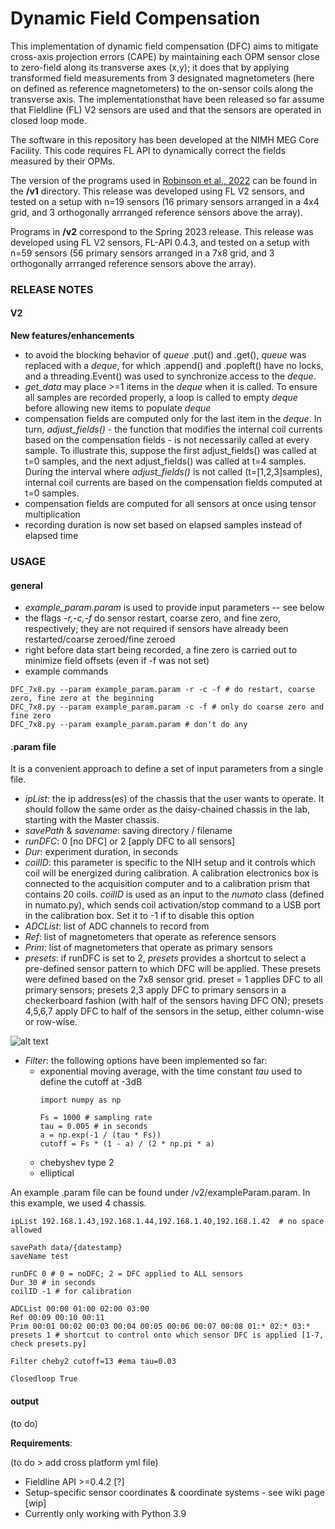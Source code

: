 # Dynamic Field Compensation

This implementation of dynamic field compensation (DFC) aims to mitigate cross-axis projection errors (CAPE) by maintaining each OPM sensor close to zero-field along its transverse axes (x,y); it does that by applying transformed field measurements from 3 designated magnetometers (here on defined as reference magnetometers) to the on-sensor coils along the transverse axis. The implementationsthat have been released so far assume that Fieldline (FL) V2 sensors are used and that the sensors are operated in closed loop mode.

The software in this repository has been developed at the NIMH MEG Core Facility. This code requires FL API to dynamically correct the fields measured by their OPMs. 

The version of the programs used in [Robinson et al., 2022](https://www.sciencedirect.com/science/article/pii/S1053811922006747?via%3Dihub) can be found in the **/v1** directory. This release was developed using FL V2 sensors, and tested on a setup with n=19 sensors (16 primary sensors arranged in a 4x4 grid, and 3 orthogonally arrranged reference sensors above the array).

Programs in **/v2** correspond to the Spring 2023 release. This release was developed using FL V2 sensors, FL-API 0.4.3, and tested on a setup with n=59 sensors (56 primary sensors arranged in a 7x8 grid, and 3 orthogonally arrranged reference sensors above the array).

### RELEASE NOTES
#### V2
**New features/enhancements**
- to avoid the blocking behavior of *queue* .put() and .get(), *queue* was replaced with a *deque*, for which .append() and .popleft() have no locks, and a threading.Event() was used to synchronize access to the *deque*.
- *get_data* may place >=1 items in the *deque* when it is called. To ensure all samples are recorded properly, a loop is called to empty *deque* before allowing new items to populate *deque*
- compensation fields are computed only for the last item in the *deque*. In turn, *adjust_fields()* - the function that modifies the internal coil currents based on the compensation fields - is not necessarily called at every sample. To illustrate this, suppose the first adjust_fields() was called at t=0 samples, and the next adjust_fields() was called at t=4 samples. During the interval where *adjust_fields()* is not called (t=[1,2,3]samples), internal coil currents are based on the compensation fields computed at t=0 samples.
- compensation fields are computed for all sensors at once using tensor multiplication
- recording duration is now set based on elapsed samples instead of elapsed time

### USAGE 

#### general
- *example_param.param* is used to provide input parameters -- see below
- the flags *-r,-c,-f* do sensor restart, coarse zero, and fine zero, respectively; they are not required if sensors have already been restarted/coarse zeroed/fine zeroed
- right before data start being recorded, a fine zero is carried out to minimize field offsets (even if -f was not set)
- example commands
``` 
DFC_7x8.py --param example_param.param -r -c -f # do restart, coarse zero, fine zero at the beginning
DFC_7x8.py --param example_param.param -c -f # only do coarse zero and fine zero
DFC_7x8.py --param example_param.param # don't do any
```

#### .param file

It is a convenient approach to define a set of input parameters from a single file.
- _ipList_: the ip address(es) of the chassis that the user wants to operate. It should follow the same order as the daisy-chained chassis in the lab, starting with the Master chassis. 
- _savePath_ & _savename_: saving directory / filename
- _runDFC_: 0 [no DFC] or 2 [apply DFC to all sensors] 
- _Dur_: experiment duration, in seconds
- _coilID_: this parameter is specific to the NIH setup and it controls which coil will be energized during calibration. A calibration electronics box is connected to the acquisition computer and to a calibration prism that contains 20 coils. _coilID_ is used as an input to the _numato_ class (defined in numato.py), which sends coil activation/stop command to a USB port in the calibration box. Set it to -1 if to disable this option
- _ADCList_: list of ADC channels to record from
- _Ref_: list of magnetometers that operate as reference sensors
- _Prim_: list of magnetometers that operate as primary sensors
- _presets_: if runDFC is set to 2, _presets_ provides a shortcut to select a pre-defined sensor pattern to which DFC will be applied. These presets were defined based on the 7x8 sensor grid.  preset = 1 applies DFC to all primary sensors; presets 2,3 apply DFC to primary sensors in a checkerboard fashion (with half of the sensors having DFC ON); presets 4,5,6,7 apply DFC to half of the sensors in the setup, either column-wise or row-wise. 

![alt text](https://user-images.githubusercontent.com/74140759/235463624-dcb93fef-cf2c-4365-be71-6a678fe584a4.png)

- _Filter_: the following options have been implemented so far: 
  - exponential moving average, with the time constant _tau_ used to define the cutoff at -3dB
    ```
    import numpy as np
    
    Fs = 1000 # sampling rate 
    tau = 0.005 # in seconds
    a = np.exp(-1 / (tau * Fs))
    cutoff = Fs * (1 - a) / (2 * np.pi * a)
    ```
  - chebyshev type 2 
  - elliptical 

An example .param file can be found under /v2/exampleParam.param. In this example, we used 4 chassis.
```
ipList 192.168.1.43,192.168.1.44,192.168.1.40,192.168.1.42	# no space allowed

savePath data/{datestamp}
saveName test 

runDFC 0 # 0 = noDFC; 2 = DFC applied to ALL sensors
Dur 30 # in seconds
coilID -1 # for calibration

ADCList 00:00 01:00 02:00 03:00
Ref 00:09 00:10 00:11 
Prim 00:01 00:02 00:03 00:04 00:05 00:06 00:07 00:08 01:* 02:* 03:*
presets 1 # shortcut to control onto which sensor DFC is applied [1-7, check presets.py] 

Filter cheby2 cutoff=13 #ema tau=0.03

Closedloop True
```


#### output

(to do)

**Requirements**:

(to do > add cross platform yml file)
- Fieldline API >=0.4.2 [?]
- Setup-specific sensor coordinates & coordinate systems - see wiki page [wip]
- Currently only working with Python 3.9
